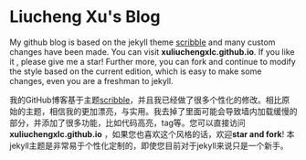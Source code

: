 Liucheng Xu's Blog
========
My github blog is based on the jekyll theme [scribble](https://github.com/muan/scribble) and many custom changes have been made. You can visit **xuliuchengxlc.github.io**. If you like it , please give me a star! Further more, you can fork and continue to modify the style based on the current edition, which is easy to make some changes, even you are a freshman to jekyll.

我的GitHub博客基于主题[scribble](https://github.com/muan/scribble)，并且我已经做了很多个性化的修改。相比原始的主题，相信我的更加漂亮，与实用。我去掉了里面可能会导致墙内加载缓慢的部分，并添加了很多功能，比如代码高亮，tag等。您可以直接访问 **xuliuchengxlc.github.io** ，如果您也喜欢这个风格的话，欢迎**star and fork**! 本jekyll主题是非常易于个性化定制的，即使您目前对于jekyll来说只是一个新手。


